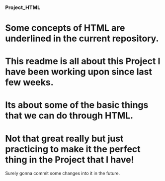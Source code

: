### Project_HTML

# Some concepts of HTML are underlined in the current repository.

# This readme is all about this Project I have been working upon since last few weeks.

# Its about some of the basic things that we can do through HTML.

# Not that great really but just practicing to make it the perfect thing in the Project that I have!

Surely gonna commit some changes into it in the future.
